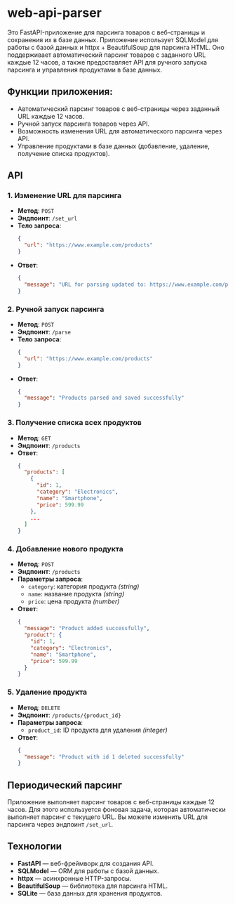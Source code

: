 # web-api-parser

Это FastAPI-приложение для парсинга товаров с веб-страницы и сохранения их в базе данных. Приложение использует SQLModel
для работы с базой данных и httpx + BeautifulSoup для парсинга HTML. Оно поддерживает автоматический парсинг товаров с
заданного URL каждые 12 часов, а также предоставляет API для ручного запуска парсинга и управления продуктами в базе
данных.

## Функции приложения:

- Автоматический парсинг товаров с веб-страницы через заданный URL каждые 12 часов.
- Ручной запуск парсинга товаров через API.
- Возможность изменения URL для автоматического парсинга через API.
- Управление продуктами в базе данных (добавление, удаление, получение списка продуктов).

## API

### 1. Изменение URL для парсинга

- **Метод**: `POST`
- **Эндпоинт**: `/set_url`
- **Тело запроса**:
    ```json
    {
      "url": "https://www.example.com/products"
    }
    ```
- **Ответ**:
    ```json
    {
      "message": "URL for parsing updated to: https://www.example.com/products"
    }
    ```

### 2. Ручной запуск парсинга

- **Метод**: `POST`
- **Эндпоинт**: `/parse`
- **Тело запроса**:
    ```json
    {
      "url": "https://www.example.com/products"
    }
    ```
- **Ответ**:
    ```json
    {
      "message": "Products parsed and saved successfully"
    }
    ```

### 3. Получение списка всех продуктов

- **Метод**: `GET`
- **Эндпоинт**: `/products`
- **Ответ**:
    ```json
    {
      "products": [
        {
          "id": 1,
          "category": "Electronics",
          "name": "Smartphone",
          "price": 599.99
        },
        ...
      ]
    }
    ```

### 4. Добавление нового продукта

- **Метод**: `POST`
- **Эндпоинт**: `/products`
- **Параметры запроса**:
    - `category`: категория продукта _(string)_
    - `name`: название продукта _(string)_
    - `price`: цена продукта _(number)_
- **Ответ**:
    ```json
    {
      "message": "Product added successfully",
      "product": {
        "id": 1,
        "category": "Electronics",
        "name": "Smartphone",
        "price": 599.99
      }
    }
    ```

### 5. Удаление продукта

- **Метод**: `DELETE`
- **Эндпоинт**: `/products/{product_id}`
- **Параметры запроса**:
    - `product_id`: ID продукта для удаления _(integer)_
- **Ответ**:
    ```json
    {
      "message": "Product with id 1 deleted successfully"
    }
    ```

## Периодический парсинг

Приложение выполняет парсинг товаров с веб-страницы каждые 12 часов. Для этого используется фоновая задача, которая
автоматически выполняет парсинг с текущего URL. Вы можете изменить URL для парсинга через эндпоинт `/set_url`.

## Технологии

- **FastAPI** — веб-фреймворк для создания API.
- **SQLModel** — ORM для работы с базой данных.
- **httpx** — асинхронные HTTP-запросы.
- **BeautifulSoup** — библиотека для парсинга HTML.
- **SQLite** — база данных для хранения продуктов.